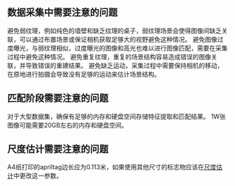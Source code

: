 ## 数据采集中需要注意的问题

避免弱纹理，例如纯色的墙壁和缺乏纹理的桌子，弱纹理场景会使得图像间缺乏关联，可以通过布置场景或保证相机获取足够大的视野避免这种情况。
避免图像过度曝光，与弱纹理相似，过度曝光的图像和高光也难以进行图像匹配，需要在采集过程中避免这种情况。
避免重复纹理，重复的场景结构容易造成错误的图像关联，并导致错误的重建结果。
避免缺乏运动，采集过程中需要保持相机的移动，在原地进行拍摄会导致没有足够的运动来估计场景结构。


## 匹配阶段需要注意的问题

对于大型数据集，确保有足够的内存和硬盘空间存储特征提取和匹配结果。
1W张图像可能需要20GB左右的内存和硬盘空间。

## 尺度估计需要注意的问题

A4纸打印的apriltag边长应为0.113米，如果使用其他尺寸的标志物应该在[尺度估计](../../src/estimate_scale.cc)中更改这一参数。